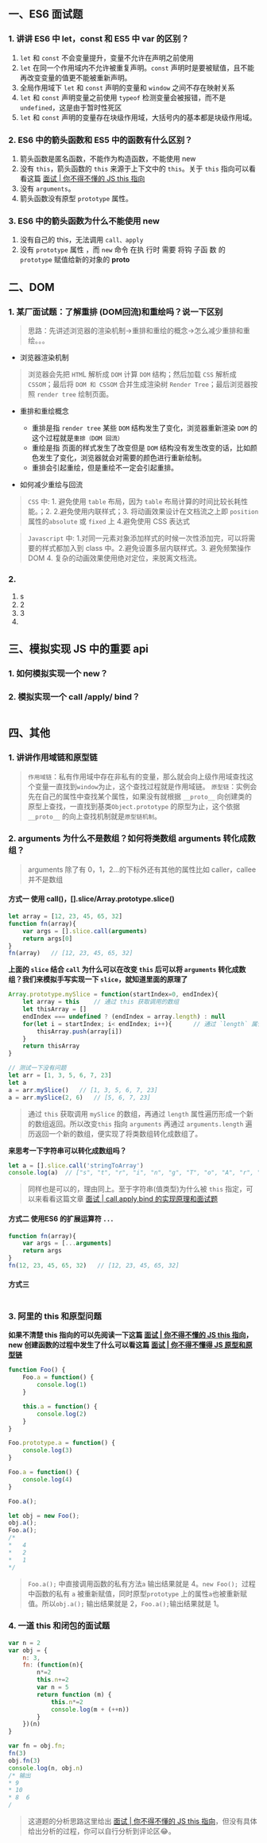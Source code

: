 ## 一、ES6 面试题
### 1. 讲讲 ES6 中 let，const 和 ES5 中 var 的区别？
1. `let` 和 `const` 不会变量提升，变量不允许在声明之前使用
2. `let` 在同一个作用域内不允许被重复声明。`const` 声明时是要被赋值，且不能再改变变量的值更不能被重新声明。
3. 全局作用域下 `let` 和 `const` 声明的变量和 `window` 之间不存在映射关系
4. `let` 和 `const` 声明变量之前使用 `typeof` 检测变量会被报错，而不是`undefined`，这是由于暂时性死区
5. `let` 和 `const` 声明的变量存在块级作用域，大括号内的基本都是块级作用域。

### 2. ES6 中的箭头函数和 ES5 中的函数有什么区别？
1. 箭头函数是匿名函数，不能作为构造函数，不能使用 new
2. 没有 `this`，箭头函数的 `this` 来源于上下文中的 `this`。关于 `this` 指向可以看看这篇 [面试 | 你不得不懂的 JS this 指向](https://juejin.cn/post/6942697803709677582)
3. 没有 `arguments`。
4. 箭头函数没有原型 `prototype` 属性。

### 3. ES6 中的箭头函数为什么不能使用 new
1. 没有自己的 this，无法调用 `call、apply`
2. 没有 `prototype` 属性 ，而 `new` 命令 在执 行时 需要 将钩 子函 数
的 `prototype` 赋值给新的对象的 __proto__



## 二、DOM
### 1. 某厂面试题：了解重排 (DOM回流)和重绘吗？说一下区别
> 思路：先讲述浏览器的渲染机制->重排和重绘的概念->怎么减少重排和重绘。。。
* 浏览器渲染机制
> 浏览器会先把 `HTM`L 解析成 `DOM` 计算 `DOM` 结构；然后加载 `CSS`  解析成 `CSSOM`；最后将 `DOM 和 CSSOM` 合并生成渲染树 `Render Tree`；最后浏览器按照 `render tree` 绘制页面。

* 重排和重绘概念
  - 重排是指 `render tree` 某些 `DOM` 结构发生了变化，浏览器重新渲染 `DOM` 的这个过程就是`重排（DOM 回流）`
  - 重绘是指 页面的样式发生了改变但是 `DOM` 结构没有发生改变的话，比如颜色发生了变化，浏览器就会对需要的颜色进行重新绘制。
  - 重排会引起重绘，但是重绘不一定会引起重排。

* 如何减少重绘与回流
> `CSS` 中: 1. 避免使用 `table` 布局，因为 `table` 布局计算的时间比较长耗性能。；2.
> 2.避免使用内联样式；3. 将动画效果设计在文档流之上即 `position`属性的`absolute` 或 `fixed` 上
> 4.避免使用 CSS 表达式

> `Javascript` 中: 1.对同一元素对象添加样式的时候一次性添加完，可以将需要的样式都加入到 class 中。2.避免设置多层内联样式。3. 避免频繁操作DOM
> 4. 复杂的动画效果使用绝对定位，来脱离文档流。

### 2.
1. s
2. 2
3. 3
4. 


## 三、模拟实现 JS 中的重要 api
### 1. 如何模拟实现一个 new？

### 2. 模拟实现一个 call /apply/ bind？
``` js

```

## 四、其他
### 1. 讲讲作用域链和原型链
>`作用域链`：私有作用域中存在非私有的变量，那么就会向上级作用域查找这个变量一直找到`window`为止，这个查找过程就是作用域链。
>`原型链`：实例会先在自己的属性中查找某个属性，如果没有就根据 `__proto__` 向创建类的原型上查找，一直找到基类`Object.prototype` 的原型为止，这个依据 `__proto__` 的向上查找机制就是`原型链机制`。

### 2. arguments 为什么不是数组？如何将类数组 arguments 转化成数组？
> arguments 除了有 0，1，2...的下标外还有其他的属性比如 caller，callee 并不是数组
#### 方式一 使用 call()，[].slice/Array.prototype.slice()
``` js
let array = [12, 23, 45, 65, 32]
function fn(array){
    var args = [].slice.call(arguments)
    return args[0]
}
fn(array)   // [12, 23, 45, 65, 32]
```
__上面的 `slice` 结合 `call` 为什么可以在改变 `this` 后可以将 `arguments` 转化成数组？我们来模拟手写实现一下 `slice`，就知道里面的原理了__
``` js
Array.prototype.mySlice = function(startIndex=0, endIndex){
    let array = this    // 通过 this 获取调用的数组
    let thisArray = []
    endIndex === undefined ? (endIndex = array.length) : null
    for(let i = startIndex; i< endIndex; i++){      // 通过 `length` 属性遍历
        thisArray.push(array[i])
    }
    return thisArray
}

// 测试一下没有问题
let arr = [1, 3, 5, 6, 7, 23]
let a 
a = arr.mySlice()   // [1, 3, 5, 6, 7, 23]
a = arr.mySlice(2, 6)   // [5, 6, 7, 23]
```
> 通过 `this` 获取调用 `mySlice` 的数组，再通过 `length` 属性遍历形成一个新的数组返回。所以改变`this` 指向 `arguments` 再通过 `arguments.length` 遍历返回一个新的数组，便实现了将类数组转化成数组了。

__**来思考一下字符串可以转化成数组吗？**__
``` js
let a = [].slice.call('stringToArray')
console.log(a)  // ["s", "t", "r", "i", "n", "g", "T", "o", "A", "r", "r", "a", "y"]
```
> 同样也是可以的，理由同上。至于字符串(值类型)为什么被 `this` 指定，可以来看看这篇文章 [面试 | call,apply,bind 的实现原理和面试题]()

#### 方式二 使用ES6 的扩展运算符 `...`
``` js
function fn(array){
    var args = [...arguments]
    return args
}
fn(12, 23, 45, 65, 32)   // [12, 23, 45, 65, 32]
```

#### 方式三 
``` js

```

### 3. 阿里的 this 和原型问题
__如果不清楚 this 指向的可以先阅读一下这篇 [面试 | 你不得不懂的 JS this 指向](https://juejin.cn/post/6942697803709677582)，new 创建函数的过程中发生了什么可以看这篇 [面试 | 你不得不懂得 JS 原型和原型链](https://juejin.cn/post/6938590449674223624#heading-6)__
``` js
function Foo() {
    Foo.a = function() {
        console.log(1)
    }

    this.a = function() {
        console.log(2)
    }
}

Foo.prototype.a = function() {
    console.log(3)
}

Foo.a = function() {
    console.log(4)
}

Foo.a();

let obj = new Foo(); 
obj.a();
Foo.a();
/*
*   4
*   2
*   1
*/
```
> `Foo.a();` 中直接调用函数的私有方法`a` 输出结果就是 4。`new Foo(); `过程中函数的私有 `a` 被重新赋值，同时原型`prototype` 上的属性`a`也被重新赋值。所以`obj.a();` 输出结果就是 2，`Foo.a();`输出结果就是 1。

### 4. 一道 this 和闭包的面试题
``` js
var n = 2 
var obj = {
    n: 3, 
    fn: (function(n){
        n*=2
        this.n+=2
        var n = 5
        return function (m) {
            this.n*=2
            console.log(m + (++n))
        } 
    })(n)
}

var fn = obj.fn;
fn(3)  
obj.fn(3) 
console.log(n, obj.n)   
/* 输出
* 9
* 10
* 8  6
/
```
> 这道题的分析思路这里给出 [面试 | 你不得不懂的 JS this 指向](https://juejin.cn/post/6942697803709677582)，但没有具体给出分析的过程，你可以自行分析到评论区😂。






